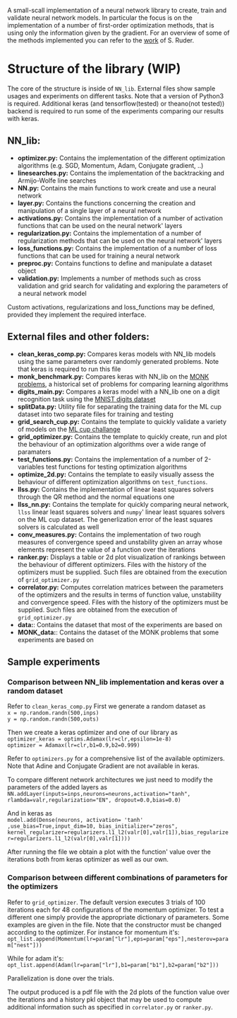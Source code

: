 A small-scall implementation of a neural network library to create, train and validate neural network models. In particular the focus is on the implementation of a number of first-order optimization methods, that is using only the information given by the gradient. For an overview of some of the methods implemented you can refer to the [work](https://arxiv.org/abs/1609.04747) of S. Ruder.

# Structure of the library (WIP)


The core of the structure is inside of `NN_lib`. External files show sample usages and experiments on different tasks.
Note that a version of Python3 is required. Additional keras (and tensorflow(tested) or theano(not tested)) backend is required to run some of the experiments comparing our results with keras.


## **NN_lib:**
* **optimizer.py:** Contains the implementation of the different optimization algorithms (e.g. SGD, Momentum, Adam, Conjugate gradient, ..)
* **linesearches.py:** Contains the implementation of the backtracking and Armijo-Wolfe line searches
* **NN.py:** Contains the main functions to work create and use a neural network
* **layer.py:** Contains the functions concerning the creation and manipulation of a single layer of a neural network
* **activations.py:** Contains the implementation of a number of activation functions that can be used on the neural network' layers
* **regularization.py:** Contains the implementation of a number of regularization methods that can be used on the neural network' layers
* **loss_functions.py:** Contains the implementation of a number of loss functions that can be used for training a neural network
* **preproc.py:** Contains functions to define and manipulate a dataset object
* **validation.py:** Implements a number of methods such as cross validation and grid search for validating and exploring the parameters of a neural network model

Custom activations, regularizations and loss_functions may be defined, provided they implement the required interface.


## **External files and other folders:**
* **clean_keras_comp.py:**  Compares keras models with NN_lib models using the same parameters over randomly generated problems. Note that keras is required to run this file
* **monk_benchmark.py:** Compares keras with NN_lib on the [MONK problems](https://archive.ics.uci.edu/ml/datasets/MONK%27s+Problems), a historical set of problems for comparing learning algorithms
* **digits_main.py:** Compares a keras model with a NN_lib one on a digit recognition task using the [MNIST digits dataset](http://yann.lecun.com/exdb/mnist/)
* **splitData.py:** Utility file for separating the training data for the ML cup dataset into two separate files for training and testing
* **grid_search_cup.py:** Contains the template to quickly validate a variety of models on the [ML cup challange](http://pages.di.unipi.it/micheli/DID/CUP-AA1/2017/data2017.html)
* **grid_optimizer.py:** Contains the template to quickly create, run and plot the behaviour of an optimization algorithms over a wide range of paramaters
* **test_functions.py:** Contains the implementation of a number of 2-variables test functions for testing optimization algorithms 
* **optimize_2d.py:** Contains the template to easily visually assess the behaviour of different optimization algorithms on `test_functions`. 
* **llss.py:** Contains the implementation of linear least squares solvers through the QR method and the normal equations one
* **llss_nn.py:** Contains the template for quickly comparing neural network, `llss` linear least squares solvers and `numpy`' linear least squares solvers on the ML cup dataset. The generlization error of the least squares solvers is calculated as well
* **conv_measures.py:** Contains the implementation of two rough measures of convergence speed and unstability given an array whose elements represent the value of a function over the iterations
* **ranker.py:** Displays a table or 2d plot visualization of rankings between the behaviour of different optimizers. Files with the history of the optimizers must be supplied. Such files are obtained from the execution of `grid_optimizer.py`
* **correlator.py:** Computes correlation matrices between the parameters of the optimizers and the results in terms of function value, unstability and convergence speed. Files with the history of the optimizers must be supplied. Such files are obtained from the execution of `grid_optimizer.py`
* **data:**: Contains the dataset that most of the experiments are based on
* **MONK_data:**: Contains the dataset of the MONK problems that some experiments are based on

## **Sample experiments**

### Comparison between NN_lib implementation and keras over a random dataset
Refer to `clean_keras_comp.py`
First we generate a random dataset as <br/>
`x = np.random.randn(500,inps)` <br/>
`y = np.random.randn(500,outs)`<br/>

Then we create a keras optimizer and one of our library as <br/>
`optimizer_keras = optims.Adamax(lr=clr,epsilon=1e-8)` <br/>
`optimizer = Adamax(lr=clr,b1=0.9,b2=0.999)`<br/>

Refer to `optimizers.py` for a comprehensive list of the available optimizers. Note that Adine and Conjugate Gradient are not available in keras.

To compare different network architectures we just need to modify the parameters of the added layers as<br/>
`NN.addLayer(inputs=inps,neurons=neurons,activation="tanh", rlambda=valr,regularization="EN", dropout=0.0,bias=0.0)` <br/>

And in keras as  <br/>
`model.add(Dense(neurons, activation= 'tanh' ,use_bias=True,input_dim=10, bias_initializer="zeros", kernel_regularizer=regularizers.l1_l2(valr[0],valr[1]),bias_regularizer=regularizers.l1_l2(valr[0],valr[1])))` <br/>

After running the file we obtain a plot with the function' value over the iterations both from keras optimizer as well as our own.


### Comparison between different combinations of parameters for the optimizers
Refer to `grid_optimizer`. The default version executes 3 trials of 100 iterations each for 48 configurations of the momentum optimizer. To test a different one simply provide the appropriate dictionary of parameters. Some examples are given in the file. Note that the constructor must be changed according to the optimizer. For instance for momentum it's: <br/>
`opt_list.append(Momentum(lr=param["lr"],eps=param["eps"],nesterov=param["nest"]))` <br/>

While for adam it's:<br/>
`opt_list.append(Adam(lr=param["lr"],b1=param["b1"],b2=param["b2"]))` <br/>

Parallelization is done over the trials.

The output produced is a pdf file with the 2d plots of the function value over the iterations and a history pkl object that may be used to compute additional information such as specified in `correlator.py` or `ranker.py`.




